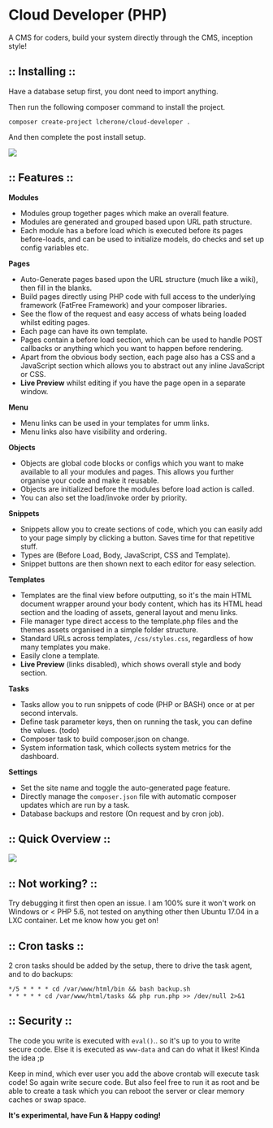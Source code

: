Cloud Developer (PHP)
=======

A CMS for coders, build your system directly through the CMS, inception style!

:: Installing ::
---

Have a database setup first, you dont need to import anything.

Then run the following composer command to install the project.

`composer create-project lcherone/cloud-developer .`

And then complete the post install setup.

![](http://i.imgur.com/mhlCjeC.gif "")

:: Features ::
----

**Modules**

 - Modules group together pages which make an overall feature.
 - Modules are generated and grouped based upon URL path structure.
 - Each module has a before load which is executed before its pages before-loads, and can be used to initialize models, do checks and set up config variables etc. 

**Pages**

 - Auto-Generate pages based upon the URL structure (much like a wiki), then fill in the blanks.
 - Build pages directly using PHP code with full access to the underlying framework (FatFree Framework) and your composer libraries.
 - See the flow of the request and easy access of whats being loaded whilst editing pages.
 - Each page can have its own template.
 - Pages contain a before load section, which can be used to handle POST callbacks or anything which you want to happen before rendering.
 - Apart from the obvious body section, each page also has a CSS and a JavaScript section which allows you to abstract out any inline JavaScript or CSS.
 - **Live Preview** whilst editing if you have the page open in a separate window.

**Menu**

 - Menu links can be used in your templates for umm links.
 - Menu links also have visibility and ordering.

**Objects**

 - Objects are global code blocks or configs which you want to make available to all your modules and pages. This allows you further organise your code and make it reusable.
 - Objects are initialized before the modules before load action is called.
 - You can also set the load/invoke order by priority.

**Snippets**

 - Snippets allow you to create sections of code, which you can easily add to your page simply by clicking a button. Saves time for that repetitive stuff. 
 - Types are (Before Load, Body, JavaScript, CSS and Template).
 - Snippet buttons are then shown next to each editor for easy selection.

**Templates**

 - Templates are the final view before outputting, so it's the main HTML document wrapper around your body content, which has its HTML head section and the loading of assets, general layout and menu links.
 - File manager type direct access to the template.php files and the themes assets organised in a simple folder structure.
 - Standard URLs across templates, `/css/styles.css`, regardless of how many templates you make.
 - Easily clone a template.
 - **Live Preview** (links disabled), which shows overall style and body section.

**Tasks** 

 - Tasks allow you to run snippets of code (PHP or BASH) once or at per second intervals.
 - Define task parameter keys, then on running the task, you can define the values. (todo)
 - Composer task to build composer.json on change.
 - System information task, which collects system metrics for the dashboard.

**Settings**

 - Set the site name and toggle the auto-generated page feature. 
 - Directly manage the `composer.json` file with automatic composer updates which are run by a task.
 - Database backups and restore (On request and by cron job).

 
:: Quick Overview ::
---

![](https://cherone.co.uk/files/screens/cloud-developer/59974ca26e529807929822.gif "")

:: Not working? ::
---

Try debugging it first then open an issue. I am 100% sure it won't work on Windows or < PHP 5.6, not tested on anything other then Ubuntu 17.04 in a LXC container. Let me know how you get on!


:: Cron tasks ::
---

2 cron tasks should be added by the setup, there to drive the task agent, and to do backups:

```
*/5 * * * * cd /var/www/html/bin && bash backup.sh
* * * * * cd /var/www/html/tasks && php run.php >> /dev/null 2>&1
```

:: Security ::
---

The code you write is executed with `eval()`.. so it's up to you to write secure code. 
Else it is executed as `www-data` and can do what it likes! Kinda the idea ;p

Keep in mind, which ever user you add the above crontab will execute task code! So again write secure code. 
But also feel free to run it as root and be able to create a task which you can reboot the server or 
clear memory caches or swap space.

**It's experimental, have Fun & Happy coding!**
